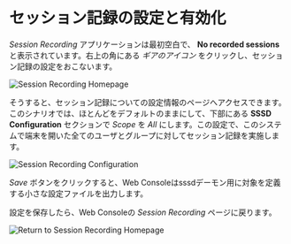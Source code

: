 # セッション記録の設定と有効化

*Session Recording* アプリケーションは最初空白で、 __No recorded sessions__ と表示されています。右上の角にある *ギアのアイコン* をクリックし、セッション記録の設定をおこないます。

![Session Recording Homepage](/smcbrien/scenarios/session-recording-tlog/assets/session-recording-initial.png)

そうすると、セッション記録についての設定情報のページへアクセスできます。このシナリオでは、ほとんどをデフォルトのままにして、下部にある __SSSD Configuration__ セクションで *Scope* を *All* にします。この設定で、このシステムで端末を開いた全てのユーザとグループに対してセッション記録を実施します。

![Session Recording Configuration](/smcbrien/scenarios/session-recording-tlog/assets/all-scope-selected.png)

*Save* ボタンをクリックすると、Web Consoleはsssdデーモン用に対象を定義する小さな設定ファイルを出力します。

設定を保存したら、Web Consoleの *Session Recording* ページに戻ります。

![Return to Session Recording Homepage](/smcbrien/scenarios/session-recording-tlog/assets/return-main-session-page.png)

